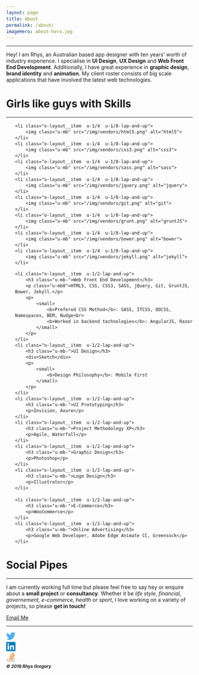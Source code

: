 ```yaml
---
layout: page
title: About
permalink: /about/
imageHero: about-hero.jpg
---
```

---
Hey! I am Rhys, an Australian based app designer with ten years’ worth of industry experience. I specialise in **UI Design**, **UX Design** and **Web Front End Development**. Additionally, I have great experience in **graphic design**, **brand identity** and **animation**. My client roster consists of big scale applications that have involved the latest web technologies.

# Girls like guys with Skills
---

<ul class="o-layout  o-layout--center  u-mt+  u-mb">

	<li class="o-layout__item  u-1/4  u-1/8-lap-and-up">
		<img class="u-mb" src="/img/vendors/html5.png" alt="html5">
	</li>
	<li class="o-layout__item  u-1/4  u-1/8-lap-and-up">
		<img class="u-mb" src="/img/vendors/css3.png" alt="css3">
	</li>
	<li class="o-layout__item  u-1/4  u-1/8-lap-and-up">
		<img class="u-mb" src="/img/vendors/sass.png" alt="sass">
	</li>
	<li class="o-layout__item  u-1/4  u-1/8-lap-and-up">
		<img class="u-mb" src="/img/vendors/jquery.png" alt="jquery">
	</li>
	<li class="o-layout__item  u-1/4  u-1/8-lap-and-up">
		<img class="u-mb" src="/img/vendors/git.png" alt="git">
	</li>
	<li class="o-layout__item  u-1/4  u-1/8-lap-and-up">
		<img class="u-mb" src="/img/vendors/grunt.png" alt="gruntJS">
	</li>
	<li class="o-layout__item  u-1/4  u-1/8-lap-and-up">
		<img class="u-mb" src="/img/vendors/bower.png" alt="bower">
	</li>
	<li class="o-layout__item  u-1/4  u-1/8-lap-and-up">
		<img class="u-mb" src="/img/vendors/jekyll.png" alt="jekyll">
	</li>

</ul>

<ul class="o-layout  o-layout--flush  u-mb">

	<li class="o-layout__item  u-1/2-lap-and-up">
		<h3 class="u-mb-">Web Front End Development</h3>
		<p class="u-mb0">HTML5, CSS, CSS3, SASS, jQuery, Git, GruntJS, Bower, Jekyll.</p>
		<p>
			<small>
				<b>Prefered CSS Method</b>: SASS, ITCSS, OOCSS, Namespaces, BEM, Nudge<br>
				<b>Worked in backend technologies</b>: AngularJS, Razor
			</small>
		</p>
	</li>
	<li class="o-layout__item  u-1/2-lap-and-up">
		<h3 class="u-mb-">UI Design</h3>
		<div>Sketch</div>
		<p>
			<small>
				<b>Design Philosophy</b>: Mobile First
			</small>
		</p>
	</li>
	<li class="o-layout__item  u-1/2-lap-and-up">
		<h3 class="u-mb-">UI Prototyping</h3>
		<p>Invision, Axure</p>
	</li>
	<li class="o-layout__item  u-1/2-lap-and-up">
		<h3 class="u-mb-">Project Methodology XP</h3>
		<p>Agile, Waterfall</p>
	</li>
	<li class="o-layout__item  u-1/2-lap-and-up">
		<h3 class="u-mb-">Graphic Design</h3>
		<p>Photoshop</p>
	</li>
	<li class="o-layout__item  u-1/2-lap-and-up">
		<h3 class="u-mb-">Logo Design</h3>
		<p>Illustrator</p>
	</li>
	
	<li class="o-layout__item  u-1/2-lap-and-up">
		<h3 class="u-mb-">E-Commerce</h3>
		<p>WooCommerce</p>
	</li>
	<li class="o-layout__item  u-1/2-lap-and-up">
		<h3 class="u-mb-">Online Advertising</h3>
		<p>Google Web Developer, Adobe Edge Animate CC, Greensock</p>
	</li>

</ul>

# Social Pipes
---

I am currently working full time but please feel free to say hey or enquire about a **small project** or **consultancy**. Whether it be *life style, financial, governement, e-commerce, health or sport*, I love working on a variety of projects, so please **get in touch!**

<a class="o-btn  c-btn  u-mb" href="mailto:rhys.m.gregory@gmail.com">Email Me</a>

---

<div class="o-media  o-media--center  u-mb">
	<div class="o-media__item">
		<a class="u-link-img" href="https://twitter.com/RhysyGregory" target="_blank">
			<img width="25" src="/img/brands/twitter.png" alt="twitter">
		</a>
	</div>
	<div class="o-media__item">
		<a class="u-link-img" href="https://au.linkedin.com/in/rhys-gregory-28417510a" target="_blank">
			<img width="25" src="/img/brands/linkedin.png" alt="linkedin">
		</a>
	</div>
	<div class="o-media__item">
		<a class="u-link-img" href="http://stackoverflow.com/users/4701855/rhys" target="_blank">
			<img width="25" src="/img/brands/stackoverflow.png" alt="stackoverflow">
		</a>
	</div>
</div>

<div class="u-text-center"><small><i><b>© 2016 Rhys Gregory</b></i></small></div>